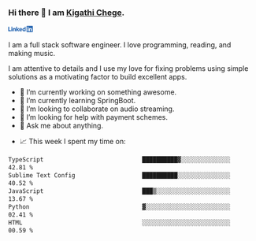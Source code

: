 ### Hi there 👋 I am [Kigathi Chege](https://www.google.com/search?q=kigathi+chege).

<!-- [![LinkedIn](/Linkedin-logo-png.png)]([link to your URL](https://www.linkedin.com/in/kigathi/)) -->

[<img alt="alt_text" width="50px" src="Linkedin-logo-png.png" />](https://www.linkedin.com/in/kigathi/)

I am a full stack software engineer. I love programming, reading, and making music.

I am attentive to details and I use my love for fixing problems using simple solutions as a motivating factor to build excellent apps.
<!-- Glad to see you here!  -->
<!-- 
${kigathi-chege}.${your.repo.id}
![visitors](https://visitor-badge.glitch.me/badge?page_id=page.id) 
-->

<!--
**kigathi-chege/kigathi-chege** is a ✨ _special_ ✨ repository because its `README.md` (this file) appears on your GitHub profile.

Here are some ideas to get you started:
-->

- 🔭 I’m currently working on something awesome.
- 🌱 I’m currently learning SpringBoot.
- 👯 I’m looking to collaborate on audio streaming.
- 🤔 I’m looking for help with payment schemes.
- 💬 Ask me about anything.
<!--
- 📫 How to reach me: [Gmail](mailto:chegekigathi@gmail.com)
- ⚡ Fun fact: I am a Priest ✝️
-->

<!-- 
📊️ My Github stats

<img height="180em" src="https://github-readme-stats.vercel.app/api?username=kigathi-chege&show_icons=true&hide_border=true&&count_private=true&include_all_commits=true" />
-->

- 📈️ This week I spent my time on:

<!--START_SECTION:waka-->

```text
TypeScript                            ██████████▓░░░░░░░░░░░░░░   42.81 %
Sublime Text Config                   ██████████░░░░░░░░░░░░░░░   40.52 %
JavaScript                            ███▒░░░░░░░░░░░░░░░░░░░░░   13.67 %
Python                                ▓░░░░░░░░░░░░░░░░░░░░░░░░   02.41 %
HTML                                  ░░░░░░░░░░░░░░░░░░░░░░░░░   00.59 %
```

<!--END_SECTION:waka-->
